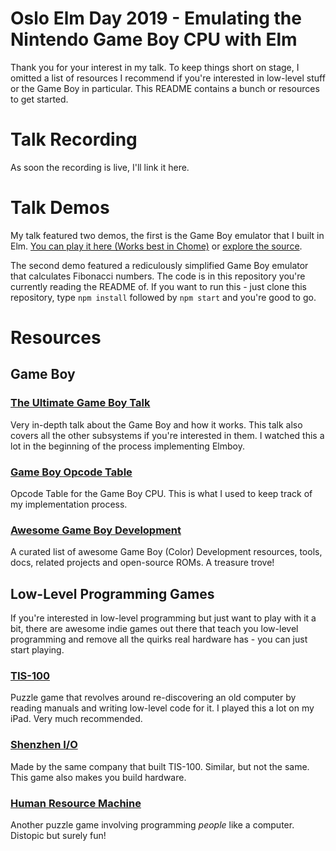 # Oslo Elm Day 2019 - Emulating the Nintendo Game Boy CPU with Elm

Thank you for your interest in my talk. To keep things short on stage, I omitted a list of resources I recommend if you're interested in low-level stuff or the Game Boy in particular. This README contains a bunch or resources to get started.

# Talk Recording
As soon the recording is live, I'll link it here.

# Talk Demos
My talk featured two demos, the first is the Game Boy emulator that I built in Elm. [You can play it here (Works best in Chome)](https://malax.github.io/elmboy/) or [explore the source](https://github.com/Malax/elmboy).

The second demo featured a rediculously simplified Game Boy emulator that calculates Fibonacci numbers. The code is in this repository you're currently reading the README of. If you want to run this - just clone this repository, type `npm install` followed by `npm start` and you're good to go.

# Resources
## Game Boy
### [The Ultimate Game Boy Talk](https://www.youtube.com/watch?v=HyzD8pNlpwI)
Very in-depth talk about the Game Boy and how it works. This talk also covers all the other subsystems if you're interested in them. I watched this a lot in the beginning of the process implementing Elmboy.

### [Game Boy Opcode Table](http://www.pastraiser.com/cpu/gameboy/gameboy_opcodes.html)
Opcode Table for the Game Boy CPU. This is what I used to keep track of my implementation process.

### [Awesome Game Boy Development](https://github.com/gbdev/awesome-gbdev)
A curated list of awesome Game Boy (Color) Development resources, tools, docs, related projects and open-source ROMs. A treasure trove!


## Low-Level Programming Games
If you're interested in low-level programming but just want to play with it a bit, there are awesome indie games out there that teach you low-level programming and remove all the quirks real hardware has - you can just start playing.

### [TIS-100](http://www.zachtronics.com/tis-100/)
Puzzle game that revolves around re-discovering an old computer by reading manuals and writing low-level code for it. I played this a lot on my iPad. Very much recommended.

### [Shenzhen I/O](http://www.zachtronics.com/shenzhen-io/)
Made by the same company that built TIS-100. Similar, but not the same. This game also makes you build hardware.

### [Human Resource Machine](https://tomorrowcorporation.com/humanresourcemachine)
Another puzzle game involving programming _people_ like a computer. Distopic but surely fun!

